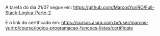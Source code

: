A tarefa do dia 21/07 segue em: https://github.com/MarcosYuriRO/Full-Stack-Logica-Parte-2

E o link do certificado em: https://cursos.alura.com.br/user/marcos-yuriro/course/logica-programacao-funcoes-listas/certificate
